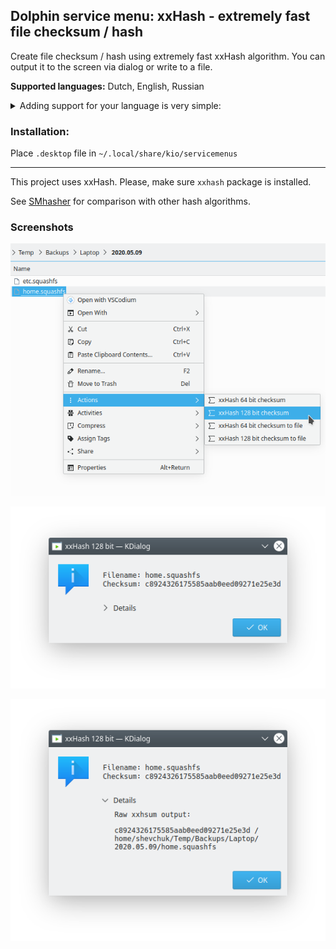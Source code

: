 ## Dolphin service menu: xxHash - extremely fast file checksum / hash

Create file checksum / hash using extremely fast xxHash algorithm. You can output it to the screen via dialog or write to a file.

**Supported languages:** Dutch, English, Russian  
<details><summary>Adding support for your language is very simple:</summary>

Just add `Name[xx]=…` translated entries for it in `.desktop` file and create a pull request :wink:  
To do so in GitHub web interface, you can edit file right there, then click `Propose changes` → `Create pull request`.
</details>

### Installation:
Place `.desktop` file in `~/.local/share/kio/servicemenus`

---

This project uses xxHash. Please, make sure <code>xxhash</code> package is installed.

See [SMhasher](https://rurban.github.io/smhasher) for comparison with other hash algorithms.

### Screenshots

![Screenshot](screenshot.png)

![Screenshot](screenshot-2.png)

![Screenshot](screenshot-3.png)
